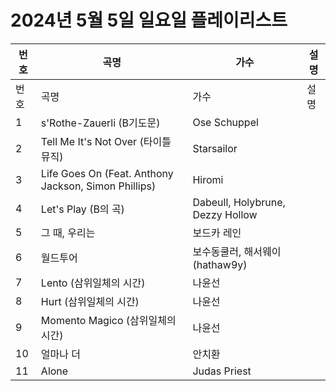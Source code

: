 # 2024년 5월 5일 일요일 플레이리스트

| 번호 | 곡명 | 가수 | 설명 |
|------|------|------|------|
| 번호 | 곡명 | 가수 | 설명 |
| 1 | s'Rothe-Zauerli (B기도문) | Ose Schuppel |  |
| 2 | Tell Me It's Not Over (타이틀 뮤직) | Starsailor |  |
| 3 | Life Goes On (Feat. Anthony Jackson, Simon Phillips) | Hiromi |  |
| 4 | Let's Play (B의 곡) | Dabeull, Holybrune, Dezzy Hollow |  |
| 5 | 그 때, 우리는 | 보드카 레인 |  |
| 6 | 월드투어 | 보수동쿨러, 해서웨이 (hathaw9y) |  |
| 7 | Lento (삼위일체의 시간) | 나윤선 |  |
| 8 | Hurt (삼위일체의 시간) | 나윤선 |  |
| 9 | Momento Magico (삼위일체의 시간) | 나윤선 |  |
| 10 | 얼마나 더 | 안치환 |  |
| 11 | Alone | Judas Priest |  |
